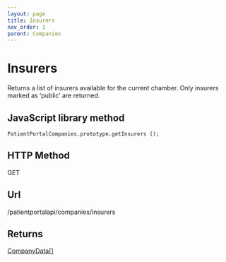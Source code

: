 ```yaml
---
layout: page
title: Insurers
nav_order: 1
parent: Companies
---
```


# InsurersReturns a list of insurers available for the current chamber. Only insurers marked as ‘public’ are returned.## JavaScript library method```PatientPortalCompanies.prototype.getInsurers ();```## HTTP MethodGET## ****Url****/patientportalapi/companies/insurers## Returns[CompanyData\[\]](#_CompanyData)